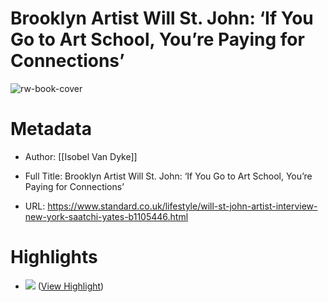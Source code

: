 # Brooklyn Artist Will St. John: ‘If You Go to Art School, You’re Paying for Connections’

![rw-book-cover](https://static.standard.co.uk/2023/09/07/08/newFile-5.jpg?width=1200&auto=webp&quality=75)

# Metadata
- Author: [[Isobel Van Dyke]]
- Full Title: Brooklyn Artist Will St. John: ‘If You Go to Art School, You’re Paying for Connections’

- URL: https://www.standard.co.uk/lifestyle/will-st-john-artist-interview-new-york-saatchi-yates-b1105446.html

# Highlights
- ![](https://static.standard.co.uk/2023/09/07/09/image00018.jpg?quality=75&auto=webp&width=960) ([View Highlight](https://read.readwise.io/read/01hq2w6yhp3sg69snzbyexbjv5))
